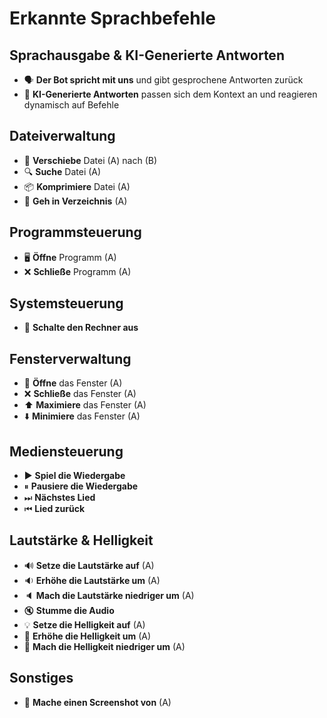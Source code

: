 # **Erkannte Sprachbefehle**

## **Sprachausgabe & KI-Generierte Antworten**

- 🗣️ **Der Bot spricht mit uns** und gibt gesprochene Antworten zurück
- 🤖 **KI-Generierte Antworten** passen sich dem Kontext an und reagieren dynamisch auf Befehle

## **Dateiverwaltung**

- 📂 **Verschiebe** Datei (A) nach (B)
- 🔍 **Suche** Datei (A)
- 📦 **Komprimiere** Datei (A)
- 📁 **Geh in Verzeichnis** (A)

## **Programmsteuerung**

- 🖥️ **Öffne** Programm (A)
- ❌ **Schließe** Programm (A)

## **Systemsteuerung**

- 📴 **Schalte den Rechner aus**

## **Fensterverwaltung**

- 🔲 **Öffne** das Fenster (A)
- ❌ **Schließe** das Fenster (A)
- ⬆️ **Maximiere** das Fenster (A)
- ⬇️ **Minimiere** das Fenster (A)

## **Mediensteuerung**

- ▶️ **Spiel die Wiedergabe**
- ⏸ **Pausiere die Wiedergabe**
- ⏭ **Nächstes Lied**
- ⏮ **Lied zurück**

## **Lautstärke & Helligkeit**

- 🔊 **Setze die Lautstärke auf** (A)
- 🔉 **Erhöhe die Lautstärke um** (A)
- 🔈 **Mach die Lautstärke niedriger um** (A)
- 🔇 **Stumme die Audio**
- 💡 **Setze die Helligkeit auf** (A)
- 🔆 **Erhöhe die Helligkeit um** (A)
- 🔅 **Mach die Helligkeit niedriger um** (A)

## **Sonstiges**

- 📸 **Mache einen Screenshot von** (A)
